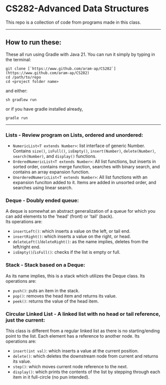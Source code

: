 
# CS282-Advanced Data Structures

This repo is a collection of code from programs made in this class.

---

## How to run these:

These all run using Gradle with Java 21. You can run it simply by typing in the terminal:<br>
```
git clone [`https://www.github.com/aram-ap/CS282`](https://www.github.com/aram-ap/CS282)
cd /path/to/repo
cd <project folder name>
```

and either:<br>
```
sh gradlew run
```
or if you have gradle installed already,<br>
```
gradle run
```

---

### Lists - Review program on Lists, ordered and unordered:<br>
- ``NumericList<T extends Number>``: list interface of generic Number. Contains ``size()``, ``isFull()``, ``isEmpty()``, ``insert(Number)``, ``delete(Number)``, ``search(Number)``, and ``display()`` functions.
- ``OrderedNumericList<T extends Number>``: All list functions, but inserts in sorted order, contains merge function, searches with binary search, and contains an array expansion function.
- ``UnorderedNumericList<T extends Number>``: All list functions with an expansion funciton added to it. Items are added in unsorted order, and searches using linear search.

### Deque - Doubly ended queue:<br>
A deque is somewhat an abstract generalization of a queue for which you can add elements to the 'head' (front) or 'tail' (back).<br>
Its operations are: <br>
- ``insertLeft()``: which inserts a value on the left, or tail end.
- ``insertRight()``: which inserts a value on the right, or head.
- ``deleteLeft()``/``deleteRight()``: as the name implies, deletes from the left/right end.
- ``isEmpty()``/``isFull()``: checks if the list is empty or full.

### Stack - Stack based on a Deque:<br>
As its name implies, this is a stack which utilizes the Deque class.
Its operations are: <br>
- ``push()``: puts an item in the stack.
- ``pop()``: removes the head item and returns its value.
- ``peek()``: returns the value of the head item.

### Circular Linked List - A linked list with no head or tail reference, just the current:<br>
This class is different from a regular linked list as there is no starting/ending point to the list. Each element has a reference to another node.
Its operations are: <br>
- ``insert(int val)``: which inserts a value at the current position.
- ``delete()``: which deletes the downstream node from current and returns its value.
- ``step()``: which moves current node reference to the next.
- ``display()``: which prints the contents of the list by stepping through each item in it full-circle (no pun intended).

